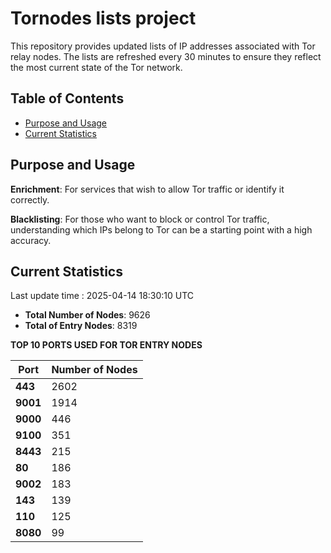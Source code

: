# Tornodes lists project

This repository provides updated lists of IP addresses associated with Tor relay nodes. The lists are refreshed every 30 minutes to ensure they reflect the most current state of the Tor network.

## Table of Contents

- [Purpose and Usage](#purpose-and-usage)
- [Current Statistics](#current-statistics)


## Purpose and Usage

**Enrichment**: For services that wish to allow Tor traffic or identify it correctly.

**Blacklisting**: For those who want to block or control Tor traffic, understanding which IPs belong to Tor can be a starting point with a high accuracy.

## Current Statistics

Last update time : 2025-04-14 18:30:10 UTC

- **Total Number of Nodes**: 9626
- **Total of Entry Nodes**: 8319

**TOP 10 PORTS USED FOR TOR ENTRY NODES**

| **Port** | **Number of Nodes** |
|------|-----------------|
| **443**   | 2602  |
| **9001**   | 1914  |
| **9000**   | 446  |
| **9100**   | 351  |
| **8443**   | 215  |
| **80**   | 186  |
| **9002**   | 183  |
| **143**   | 139  |
| **110**   | 125  |
| **8080**   | 99  |

